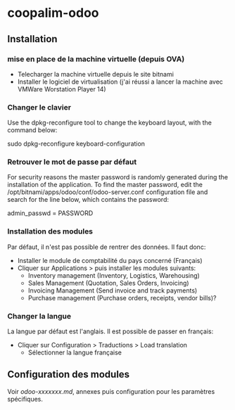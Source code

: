 # coopalim-odoo

## Installation 

### mise en place de la machine virtuelle (depuis OVA)

 - Telecharger la machine virtuelle depuis le site bitnami
 - Installer le logiciel de virtualisation (j'ai réussi a lancer la machine avec VMWare Worstation Player 14)

### Changer le clavier

Use the dpkg-reconfigure tool to change the keyboard layout, with the command below:

  sudo dpkg-reconfigure keyboard-configuration

### Retrouver le mot de passe par défaut

For security reasons the master password is randomly generated during the installation of the application. To find the master password, edit the /opt/bitnami/apps/odoo/conf/odoo-server.conf configuration file and search for the line below, which contains the password:

  admin_passwd = PASSWORD


### Installation des modules
 
 Par défaut, il n'est pas possible de rentrer des données. Il faut donc:
  - Installer le module de comptabilité du pays concerné (Français)
  - Cliquer sur Applications > puis installer les modules suivants:
    - Inventory management (Inventory, Logistics, Warehousing)
    - Sales Management (Quotation, Sales Orders, Invoicing)
    - Invoicing Management (Send invoice and track payments)
    - Purchase management (Purchase orders, receipts, vendor bills)?

### Changer la langue

La langue par défaut est l'anglais. Il est possible de passer en français:
 - Cliquer sur Configuration > Traductions > Load translation
   - Sélectionner la langue française
   
## Configuration des modules

Voir *odoo-xxxxxxx.md*, annexes puis configuration pour les paramètres spécifiques.
